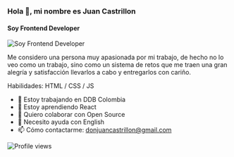 ### Hola 👋, mi nombre es Juan Castrillon
#### Soy Frontend Developer
![Soy Frontend Developer](https://ajmendez.github.io/assets/helloworld_finished.png)

Me considero una persona muy apasionada por mi trabajo, de hecho no lo veo como un trabajo, sino como un sistema de retos que me traen una gran alegría y satisfacción llevarlos a cabo y entregarlos con cariño.

Habilidades: HTML / CSS / JS

- 🔭 Estoy trabajando en DDB Colombia
- 🌱 Estoy aprendiendo React 
- 👯 Quiero colaborar con Open Source 
- 🤔 Necesito ayuda con English 
- 📫 Cómo contactarme: donjuancastrillon@gmail.com

![Profile views](https://gpvc.arturio.dev/Castrillonn)
